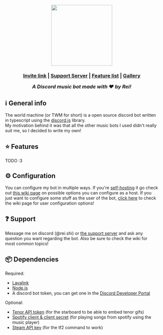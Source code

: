 <p align="center"><img width=200 height=200 src="https://github.com/Reishimanfr/TWM-bot/assets/92938606/de4f51a7-8499-4798-ad8c-dc78f5006cd0"</img></p>
<h3 align="center"> <a href="https://discord.com/api/oauth2/authorize?client_id=1073607844265476158&permissions=3426368&scope=bot">Invite link</a> | <a href="https://discord.gg/QGeraSWsan">Support Server</a> | <a href="https://github.com/Reishimanfr/TWM-bot/wiki/Features">Feature list<a/> | <a href="">Gallery</a>

<i>A Discord music bot made with ❤️ by Rei!</i><br>

## ℹ️ General info

The world machine (or TWM for short) is a open source discord bot written in typescript using the [discord.js](https://discord.js.org/) library.<br>
My motivation behind it was that all the other music bots I used didn't really suit me, so I decided to write my own!

## ⭐ Features
TODO :3


## ⚙️ Configuration
You can configure my bot in multiple ways. If you're [self-hosting]() it go check out [this wiki page]() on possible options you can configure as a host.
If you just want to configure some stuff as the user of the bot, [click here]() to check the wiki page for user configuration options!

## ❓ Support

Message me on discord (@rei.shi) or [the support server](https://discord.gg/QGeraSWsan) and ask any question you want regarding the bot. Also be sure to check the wiki for most common topics!

## 📦 Dependencies

Required:

- [Lavalink](https://github.com/lavalink-devs/Lavalink)
- [Node.js](https://nodejs.org/en)
- A discord bot token, you can get one in the [Discord Developer Portal](https://discord.com/developers/applications)

Optional:

- [Tenor API token](https://tenor.com/developer/dashboard) (for the starboard to be able to embed tenor gifs)
- [Spotify client & client secret](https://developer.spotify.com/documentation/web-api) (for playing songs from spotify using the music player)
- [Steam API key](https://steamcommunity.com/dev) (for the tf2 command to work)
